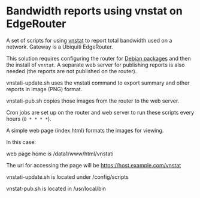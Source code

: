# Bandwidth reports using vnstat on EdgeRouter
A set of scripts for using [vnstat](https://humdi.net/vnstat/) to report total bandwidth used on a network. Gateway is a Ubiquiti EdgeRouter.

This solution requires configuring the router for [Debian packages](https://help.ui.com/hc/en-us/articles/205202560-EdgeMAX-Add-other-Debian-packages-to-EdgeOS) and then the install of ```vnstat```. A separate web server for publishing reports is also needed (the reports are not published on the router).

vnstati-update.sh uses the vnstati command to export summary and other reports in image (PNG) format.

vnstati-pub.sh copies those images from the router to the web server.

Cron jobs are set up on the router and web server to run these scripts every hours (```0 * * * *```).
 
A simple web page (index.html) formats the images for viewing.

In this case:

web page home is /data1/www/html/vnstati

The url for accessing the page will be https://host.example.com/vnstat

vnstati-update.sh is located under /config/scripts

vnstat-pub.sh is located in /usr/local/bin

